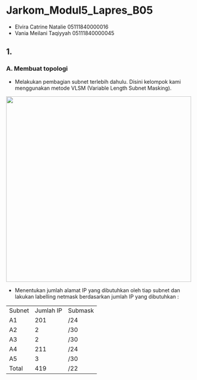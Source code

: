 # Jarkom_Modul5_Lapres_B05

- Elvira Catrine Natalie 05111840000016
- Vania Meilani Taqiyyah 05111840000045

## 1.
### A. Membuat topologi 
- Melakukan pembagian subnet terlebih dahulu. Disini kelompok kami menggunakan metode VLSM (Variable Length Subnet Masking).
<img src="https://user-images.githubusercontent.com/61219556/103123551-51302000-46b7-11eb-96e0-b7cf9f43c9b5.jpg" width="500" height="auto">

- Menentukan jumlah alamat IP yang dibutuhkan oleh tiap subnet dan lakukan labelling netmask berdasarkan jumlah IP yang dibutuhkan :
<!DOCTYPE html>
<html>
<head>
	<meta charset="utf-8">
</head>
<body>
 
 <table>
 	<tr>
 		<td> Subnet </td>
 		<td> Jumlah IP </td>
    <td> Submask </td>
 	</tr>
 	<tr>
 		<td> A1 </td>
 		<td> 201 </td>
    <td> /24 </td>
 	</tr>
  <tr>
 		<td> A2 </td>
 		<td> 2 </td>
    <td> /30 </td>
 	</tr>
  <tr>
 		<td> A3 </td>
 		<td> 2 </td>
    <td> /30 </td>
 	</tr><tr>
 		<td> A4 </td>
 		<td> 211 </td>
    <td> /24 </td>
 	</tr>
  <tr>
 		<td> A5 </td>
 		<td> 3 </td>
    <td> /30 </td>
 	</tr>
  <tr>
 		<td> Total </td>
 		<td> 419 </td>
    <td> /22 </td>
 	</tr>
 </table>

</body>
</html>






